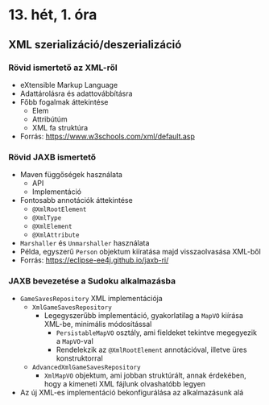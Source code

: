# 13. hét, 1. óra

## XML szerializáció/deszerializáció

### Rövid ismertető az XML-ről

- eXtensible Markup Language
- Adattárolásra és adattovábbításra
- Főbb fogalmak áttekintése
  - Elem
  - Attribútúm
  - XML fa struktúra
- Forrás: https://www.w3schools.com/xml/default.asp

### Rövid JAXB ismertető

- Maven függőségek használata
  - API
  - Implementáció
- Fontosabb annotációk áttekintése
  - `@XmlRootElement`
  - `@XmlType`
  - `@XmlElement`
  - `@XmlAttribute`
- `Marshaller` és `Unmarshaller` használata
- Példa, egyszerű `Person` objektum kiíratása majd visszaolvasása XML-ből
- Forrás: https://eclipse-ee4j.github.io/jaxb-ri/

### JAXB bevezetése a Sudoku alkalmazásba

- `GameSavesRepository` XML implementációja
  - `XmlGameSavesRepository`
    - Legegyszerűbb implementáció, gyakorlatilag a `MapVO` kiírása XML-be, minimális módosítással
      - `PersistableMapVO` osztály, ami fieldeket tekintve megegyezik a `MapVO`-val
      - Rendelekzik az `@XmlRootElement` annotációval, illetve üres konstruktorral
  - `AdvancedXmlGameSavesRepository`
    - `XmlMapVO` objektum, ami jobban struktúrált, annak érdekében, hogy a kimeneti XML fájlunk olvashatóbb legyen
- Az új XML-es implementáció bekonfigurálása az alkalmazásunk alá
